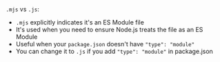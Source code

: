 `.mjs` vs `.js`:
- `.mjs` explicitly indicates it's an ES Module file
- It's used when you need to ensure Node.js treats the file as an ES Module
- Useful when your `package.json` doesn't have `"type": "module"`
- You can change it to `.js` if you add `"type": "module"` in package.json
